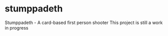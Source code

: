 # stumppadeth
Stumppadeth - A card-based first person shooter
This project is still a work in progress
